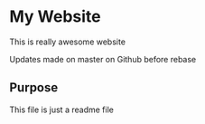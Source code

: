 # My Website

This is really awesome website


Updates made on master on Github before rebase

## Purpose
This file is just a readme file
